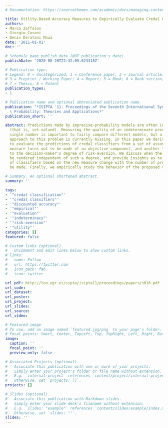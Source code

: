 ```yaml
---
# Documentation: https://sourcethemes.com/academic/docs/managing-content/

title: Utility-Based Accuracy Measures to Empirically Evaluate Credal Classifiers
authors:
- Marco Zaffalon
- Giorgio Corani
- Denis Deratani Mauá
date: '2011-01-01'
doi: ''

# Schedule page publish date (NOT publication's date).
publishDate: '2020-08-20T22:32:09.623318Z'

# Publication type.
# Legend: 0 = Uncategorized; 1 = Conference paper; 2 = Journal article;
# 3 = Preprint / Working Paper; 4 = Report; 5 = Book; 6 = Book section;
# 7 = Thesis; 8 = Patent
publication_types:
- 1

# Publication name and optional abbreviated publication name.
publication: "*ISIPTA '11: Proceedings of the Seventh International Symposium on Imprecise\
  \ Probability: Theories and Applications*"
publication_short: ''

abstract: Predictions made by imprecise-probability models are often indeterminate
  (that is, set-valued). Measuring the quality of an indeterminate prediction by a
  single number is important to fairly compare different models, but a principled
  approach to this problem is currently missing. In this paper we derive a measure
  to evaluate the predictions of credal classifiers from a set of assumptions. The
  measure turns out to be made of an objective component, and another that is related
  to the decision-maker's degree of risk-aversion. We discuss when the measure can
  be rendered independent of such a degree, and provide insights as to how the comparison
  of classifiers based on the new measure change with the number of predictions to
  be made. Finally, we empirically study the behavior of the proposed measure.

# Summary. An optional shortened abstract.
summary: ''

tags:
- '"credal classification"'
- '"credal classifiers"'
- '"discounted accuracy"'
- '"empirical"'
- '"evaluation"'
- '"indeterminacy"'
- '"risk-aversion"'
- '"utility"'
categories: []
featured: false

# Custom links (optional).
#   Uncomment and edit lines below to show custom links.
# links:
# - name: Follow
#   url: https://twitter.com
#   icon_pack: fab
#   icon: twitter

url_pdf: http://leo.ugr.es/sipta/isipta11/proceedings/papers/s016.pdf
url_code:
url_dataset:
url_poster:
url_project:
url_slides:
url_source:
url_video:

# Featured image
# To use, add an image named `featured.jpg/png` to your page's folder. 
# Focal points: Smart, Center, TopLeft, Top, TopRight, Left, Right, BottomLeft, Bottom, BottomRight.
image:
  caption: ''
  focal_point: ''
  preview_only: false

# Associated Projects (optional).
#   Associate this publication with one or more of your projects.
#   Simply enter your project's folder or file name without extension.
#   E.g. `internal-project` references `content/project/internal-project/index.md`.
#   Otherwise, set `projects: []`.
projects: []

# Slides (optional).
#   Associate this publication with Markdown slides.
#   Simply enter your slide deck's filename without extension.
#   E.g. `slides: "example"` references `content/slides/example/index.md`.
#   Otherwise, set `slides: ""`.
slides: ''
---
```


